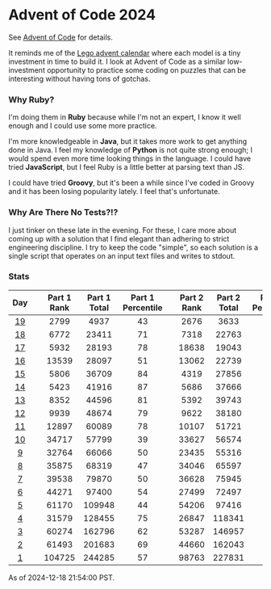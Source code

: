# Advent of Code 2024

See [Advent of Code](https://adventofcode.com/2024/) for details.

It reminds me of the
[Lego advent calendar](https://www.lego.com/en-us/holiday-gifts/advent-calendars)
where each model is a tiny investment in time to build it.  I look at Advent of
Code as a similar low-investment opportunity to practice some coding on puzzles
that can be interesting without having tons of gotchas.

### Why Ruby?

I'm doing them in **Ruby** because while I'm not an expert, I know it well
enough and I could use some more practice.

I'm more knowledgeable in **Java**, but it takes more work to get anything done
in Java.  I feel my knowledge of **Python** is not quite strong enough; I would
spend even more time looking things in the language.  I could have tried
**JavaScript**, but I feel Ruby is a little better at parsing text than JS.

I could have tried **Groovy**, but it's been a while since I've coded in Groovy
and it has been losing popularity lately.  I feel that's unfortunate.

### Why Are There No Tests?!?

I just tinker on these late in the evening.  For these, I care more about coming
up with a solution that I find elegant than adhering to strict engineering
discipline.  I try to keep the code "simple", so each solution is a single
script that operates on an input text files and writes to stdout.

### Stats

|     Day     |  | Part 1 Rank | Part 1 Total | Part 1 Percentile |  | Part 2 Rank | Part 2 Total | Part 2 Percentile |
|:-----------:|--|:-----------:|:------------:|:-----------------:|--|:-----------:|:------------:|:-----------------:|
| [19](day19) |  |    2799     |     4937     |        43         |  |    2676     |     3633     |        26         |
| [18](day18) |  |    6772     |    23411     |        71         |  |    7318     |    22763     |        67         |
| [17](day17) |  |    5932     |    28193     |        78         |  |    18638    |    19043     |         2         |
| [16](day16) |  |    13539    |    28097     |        51         |  |    13062    |    22739     |        42         |
| [15](day15) |  |    5806     |    36709     |        84         |  |    4319     |    27856     |        84         |
| [14](day14) |  |    5423     |    41916     |        87         |  |    5686     |    37666     |        84         |
| [13](day13) |  |    8352     |    44596     |        81         |  |    5392     |    39743     |        86         |
| [12](day12) |  |    9939     |    48674     |        79         |  |    9622     |    38180     |        74         |
| [11](day11) |  |    12897    |    60089     |        78         |  |    10107    |    51721     |        80         |
| [10](day10) |  |    34717    |    57799     |        39         |  |    33627    |    56574     |        40         |
| [9](day09)  |  |    32764    |    66066     |        50         |  |    23435    |    55316     |        57         |
| [8](day08)  |  |    35875    |    68319     |        47         |  |    34046    |    65597     |        48         |
| [7](day07)  |  |    39538    |    79870     |        50         |  |    36628    |    75945     |        51         |
| [6](day06)  |  |    44271    |    97400     |        54         |  |    27499    |    72497     |        62         |
| [5](day05)  |  |    61170    |    109948    |        44         |  |    54206    |    97416     |        44         |
| [4](day04)  |  |    31579    |    128455    |        75         |  |    26847    |    118341    |        77         |
| [3](day03)  |  |    60274    |    162796    |        62         |  |    53287    |    146957    |        63         |
| [2](day02)  |  |    61493    |    201683    |        69         |  |    44660    |    162043    |        72         |
| [1](day01)  |  |   104725    |    244285    |        57         |  |    98763    |    227831    |        56         |

As of 2024-12-18 21:54:00 PST.
